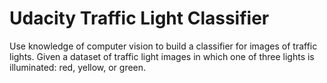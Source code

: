 # Udacity Traffic Light Classifier

Use knowledge of computer vision to build a classifier for images of traffic lights. Given a dataset of traffic light images in which one of three lights is illuminated: red, yellow, or green.

